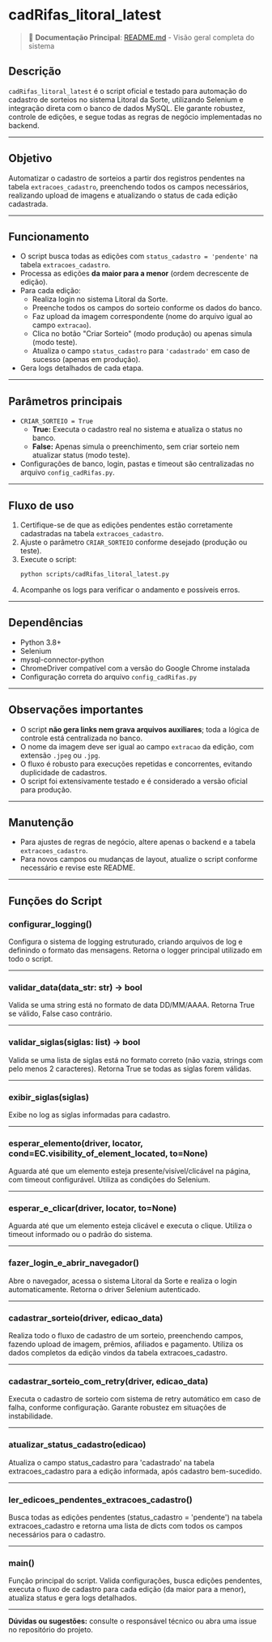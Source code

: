 # cadRifas_litoral_latest

> 📖 **Documentação Principal**: [README.md](README.md) - Visão geral completa do sistema

## Descrição

`cadRifas_litoral_latest` é o script oficial e testado para automação do cadastro de sorteios no sistema Litoral da Sorte, utilizando Selenium e integração direta com o banco de dados MySQL. Ele garante robustez, controle de edições, e segue todas as regras de negócio implementadas no backend.

---

## Objetivo
Automatizar o cadastro de sorteios a partir dos registros pendentes na tabela `extracoes_cadastro`, preenchendo todos os campos necessários, realizando upload de imagens e atualizando o status de cada edição cadastrada.

---

## Funcionamento
- O script busca todas as edições com `status_cadastro = 'pendente'` na tabela `extracoes_cadastro`.
- Processa as edições **da maior para a menor** (ordem decrescente de edição).
- Para cada edição:
  - Realiza login no sistema Litoral da Sorte.
  - Preenche todos os campos do sorteio conforme os dados do banco.
  - Faz upload da imagem correspondente (nome do arquivo igual ao campo `extracao`).
  - Clica no botão "Criar Sorteio" (modo produção) ou apenas simula (modo teste).
  - Atualiza o campo `status_cadastro` para `'cadastrado'` em caso de sucesso (apenas em produção).
- Gera logs detalhados de cada etapa.

---

## Parâmetros principais
- `CRIAR_SORTEIO = True`  
  - **True:** Executa o cadastro real no sistema e atualiza o status no banco.
  - **False:** Apenas simula o preenchimento, sem criar sorteio nem atualizar status (modo teste).
- Configurações de banco, login, pastas e timeout são centralizadas no arquivo `config_cadRifas.py`.

---

## Fluxo de uso
1. Certifique-se de que as edições pendentes estão corretamente cadastradas na tabela `extracoes_cadastro`.
2. Ajuste o parâmetro `CRIAR_SORTEIO` conforme desejado (produção ou teste).
3. Execute o script:
   ```sh
   python scripts/cadRifas_litoral_latest.py
   ```
4. Acompanhe os logs para verificar o andamento e possíveis erros.

---

## Dependências
- Python 3.8+
- Selenium
- mysql-connector-python
- ChromeDriver compatível com a versão do Google Chrome instalada
- Configuração correta do arquivo `config_cadRifas.py`

---

## Observações importantes
- O script **não gera links nem grava arquivos auxiliares**; toda a lógica de controle está centralizada no banco.
- O nome da imagem deve ser igual ao campo `extracao` da edição, com extensão `.jpeg` ou `.jpg`.
- O fluxo é robusto para execuções repetidas e concorrentes, evitando duplicidade de cadastros.
- O script foi extensivamente testado e é considerado a versão oficial para produção.

---

## Manutenção
- Para ajustes de regras de negócio, altere apenas o backend e a tabela `extracoes_cadastro`.
- Para novos campos ou mudanças de layout, atualize o script conforme necessário e revise este README.

---

## Funções do Script

### configurar_logging()
Configura o sistema de logging estruturado, criando arquivos de log e definindo o formato das mensagens. Retorna o logger principal utilizado em todo o script.

---

### validar_data(data_str: str) -> bool
Valida se uma string está no formato de data DD/MM/AAAA. Retorna True se válido, False caso contrário.

---

### validar_siglas(siglas: list) -> bool
Valida se uma lista de siglas está no formato correto (não vazia, strings com pelo menos 2 caracteres). Retorna True se todas as siglas forem válidas.

---

### exibir_siglas(siglas)
Exibe no log as siglas informadas para cadastro.

---

### esperar_elemento(driver, locator, cond=EC.visibility_of_element_located, to=None)
Aguarda até que um elemento esteja presente/visível/clicável na página, com timeout configurável. Utiliza as condições do Selenium.

---

### esperar_e_clicar(driver, locator, to=None)
Aguarda até que um elemento esteja clicável e executa o clique. Utiliza o timeout informado ou o padrão do sistema.

---

### fazer_login_e_abrir_navegador()
Abre o navegador, acessa o sistema Litoral da Sorte e realiza o login automaticamente. Retorna o driver Selenium autenticado.

---

### cadastrar_sorteio(driver, edicao_data)
Realiza todo o fluxo de cadastro de um sorteio, preenchendo campos, fazendo upload de imagem, prêmios, afiliados e pagamento. Utiliza os dados completos da edição vindos da tabela extracoes_cadastro.

---

### cadastrar_sorteio_com_retry(driver, edicao_data)
Executa o cadastro de sorteio com sistema de retry automático em caso de falha, conforme configuração. Garante robustez em situações de instabilidade.

---

### atualizar_status_cadastro(edicao)
Atualiza o campo status_cadastro para 'cadastrado' na tabela extracoes_cadastro para a edição informada, após cadastro bem-sucedido.

---

### ler_edicoes_pendentes_extracoes_cadastro()
Busca todas as edições pendentes (status_cadastro = 'pendente') na tabela extracoes_cadastro e retorna uma lista de dicts com todos os campos necessários para o cadastro.

---

### main()
Função principal do script. Valida configurações, busca edições pendentes, executa o fluxo de cadastro para cada edição (da maior para a menor), atualiza status e gera logs detalhados.

---

**Dúvidas ou sugestões:** consulte o responsável técnico ou abra uma issue no repositório do projeto. 